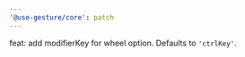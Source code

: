 ```yaml
---
'@use-gesture/core': patch
---
```


feat: add modifierKey for wheel option. Defaults to `'ctrlKey'`.
